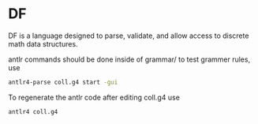 # DF
DF is a language designed to parse, validate, and allow access to discrete math data structures. 

antlr commands should be done inside of grammar/
to test grammer rules, use

```bash
antlr4-parse coll.g4 start -gui
```

To regenerate the antlr code after editing coll.g4 use
```bash
antlr4 coll.g4
```